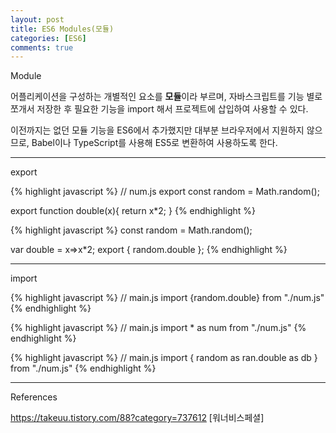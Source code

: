 ```yaml
---
layout: post
title: ES6 Modules(모듈)
categories: [ES6]
comments: true
---
```


Module

어플리케이션을 구성하는 개별적인 요소를 **모듈**이라 부르며, 자바스크립트를 기능 별로 쪼개서 저장한 후 필요한 기능을 import 해서 프로젝트에 삽입하여 사용할 수 있다.

이전까지는 없던 모듈 기능을 ES6에서 추가했지만 대부분 브라우저에서 지원하지 않으므로, Babel이나 TypeScript를 사용해 ES5로 변환하여 사용하도록 한다.

-------------

export

{% highlight javascript %}
// num.js
export const random = Math.random();

export function double(x){
    return x*2;
}
{% endhighlight %}

{% highlight javascript %}
const random = Math.random();

var double = x=>x*2;
export { random.double };
{% endhighlight %}

-------------

import

{% highlight javascript %}
// main.js
import {random.double} from "./num.js"
{% endhighlight %}

{% highlight javascript %}
// main.js
import * as num from "./num.js"
{% endhighlight %}

{% highlight javascript %}
// main.js
import { random as ran.double as db } from "./num.js"
{% endhighlight %}

-------------

References

https://takeuu.tistory.com/88?category=737612 [워너비스페셜]